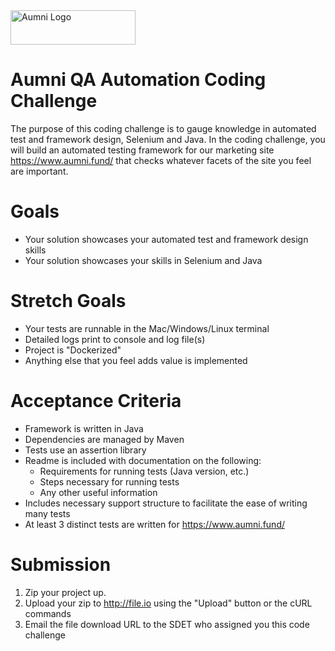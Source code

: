 <img src="https://aumni-public.s3.amazonaws.com/AumniLogoColor.png" alt="Aumni Logo" width="200" height="55">

# **Aumni QA Automation Coding Challenge**

The purpose of this coding challenge is to gauge knowledge in automated test and framework design, Selenium and Java. In the coding challenge, you will build an automated testing framework for our marketing site https://www.aumni.fund/ that checks whatever facets of the site you feel are important.

# **Goals**
* Your solution showcases your automated test and framework design skills
* Your solution showcases your skills in Selenium and Java

# **Stretch Goals**
* Your tests are runnable in the Mac/Windows/Linux terminal
* Detailed logs print to console and log file(s) 
* Project is "Dockerized"
* Anything else that you feel adds value is implemented

# **Acceptance Criteria**

* Framework is written in Java
* Dependencies are managed by Maven
* Tests use an assertion library
* Readme is included with documentation on the following: 
  * Requirements for running tests (Java version, etc.)
  * Steps necessary for running tests
  * Any other useful information  
* Includes necessary support structure to facilitate the ease of writing many tests
* At least 3 distinct tests are written for https://www.aumni.fund/

# **Submission**
1. Zip your project up.
2. Upload your zip to http://file.io using the "Upload" button or the cURL commands
3. Email the file download URL to the SDET who assigned you this code challenge
